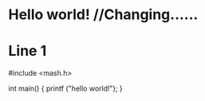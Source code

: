# Hello world! //Changing......

# Line 1
#include <mash.h>

int main()
{
    printf ("hello world!");
}

